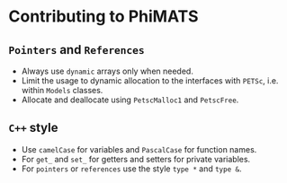 # Contributing to PhiMATS

## `Pointers` and `References`

- Always use `dynamic` arrays only when needed.
- Limit the usage to dynamic allocation to the interfaces with `PETSc`, i.e. within `Models` classes.
- Allocate and deallocate using `PetscMalloc1` and `PetscFree`.

## `C++` style

- Use `camelCase` for variables and `PascalCase` for function names.
- For `get_` and `set_` for getters and setters for private variables.
- For `pointers` or `references` use the style `type *` and `type &`.
